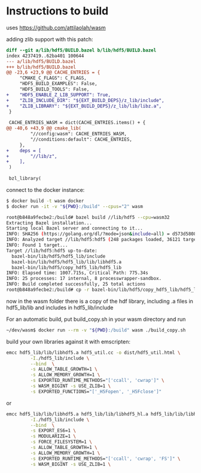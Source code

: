 # Instructions to build
uses https://github.com/attilaolah/wasm

adding zlib support with this patch:
```diff
diff --git a/lib/hdf5/BUILD.bazel b/lib/hdf5/BUILD.bazel
index 4237419..62ba401 100644
--- a/lib/hdf5/BUILD.bazel
+++ b/lib/hdf5/BUILD.bazel
@@ -23,6 +23,9 @@ CACHE_ENTRIES = {
     "CMAKE_C_FLAGS": C_FLAGS,
     "HDF5_BUILD_EXAMPLES": False,
     "HDF5_BUILD_TOOLS": False,
+    "HDF5_ENABLE_Z_LIB_SUPPORT": True,
+    "ZLIB_INCLUDE_DIR": "${EXT_BUILD_DEPS}/z_lib/include",
+    "ZLIB_LIBRARY": "${EXT_BUILD_DEPS}/z_lib/lib/libz.a",
 }
 
 CACHE_ENTRIES_WASM = dict(CACHE_ENTRIES.items() + {
@@ -40,6 +43,9 @@ cmake_lib(
         "//config:wasm": CACHE_ENTRIES_WASM,
         "//conditions:default": CACHE_ENTRIES,
     },
+    deps = [
+        "//lib/z",
+    ],
 )
 
 bzl_library(
```
connect to the docker instance:

```sh
$ docker build -t wasm docker
$ docker run -it -v "${PWD}:/build" --cpus="2" wasm

root@b848a9fecbe2:/build# bazel build //lib/hdf5 --cpu=wasm32
Extracting Bazel installation...
Starting local Bazel server and connecting to it...
INFO: SHA256 (https://golang.org/dl/?mode=json&include=all) = d573d58086c9a6f4c46d15275a00b7afde756da22a7de3f17ab24a44a71a24f0
INFO: Analyzed target //lib/hdf5:hdf5 (248 packages loaded, 36121 targets configured).
INFO: Found 1 target...
Target //lib/hdf5:hdf5 up-to-date:
  bazel-bin/lib/hdf5/hdf5_lib/include
  bazel-bin/lib/hdf5/hdf5_lib/lib/libhdf5.a
  bazel-bin/lib/hdf5/copy_hdf5_lib/hdf5_lib
INFO: Elapsed time: 1007.715s, Critical Path: 775.34s
INFO: 25 processes: 17 internal, 8 processwrapper-sandbox.
INFO: Build completed successfully, 25 total actions
root@b848a9fecbe2:/build# cp -r bazel-bin/lib/hdf5/copy_hdf5_lib/hdf5_lib/ .

```

now in the wasm folder there is a copy of the hdf library, including .a files in hdf5_lib/lib and includes in hdf5_lib/include

For an automatic build, put build_copy.sh in your wasm directory and run

```sh
~/dev/wasm$ docker run --rm -v "${PWD}:/build" wasm ./build_copy.sh
```

build your own libraries against it with emscripten:

```sh
emcc hdf5_lib/lib/libhdf5.a hdf5_util.cc -o dist/hdf5_util.html \
         -I./hdf5_lib/include \
         --bind  \
         -s ALLOW_TABLE_GROWTH=1 \
         -s ALLOW_MEMORY_GROWTH=1 \
         -s EXPORTED_RUNTIME_METHODS="['ccall', 'cwrap']" \
         -s WASM_BIGINT -s USE_ZLIB=1 \
         -s EXPORTED_FUNCTIONS="['_H5Fopen', '_H5Fclose']"
```
or
```sh
emcc hdf5_lib/lib/libhdf5.a hdf5_lib/lib/libhdf5_hl.a hdf5_lib/lib/libhdf5_cpp.a h5js_lib.cpp -o dist/h5js_module.js \
         -I./hdf5_lib/include \
         --bind  \
         -s EXPORT_ES6=1 \
         -s MODULARIZE=1 \
         -s FORCE_FILESYSTEM=1 \
         -s ALLOW_TABLE_GROWTH=1 \
         -s ALLOW_MEMORY_GROWTH=1 \
         -s EXPORTED_RUNTIME_METHODS="['ccall', 'cwrap', 'FS']" \
         -s WASM_BIGINT -s USE_ZLIB=1 \

```
